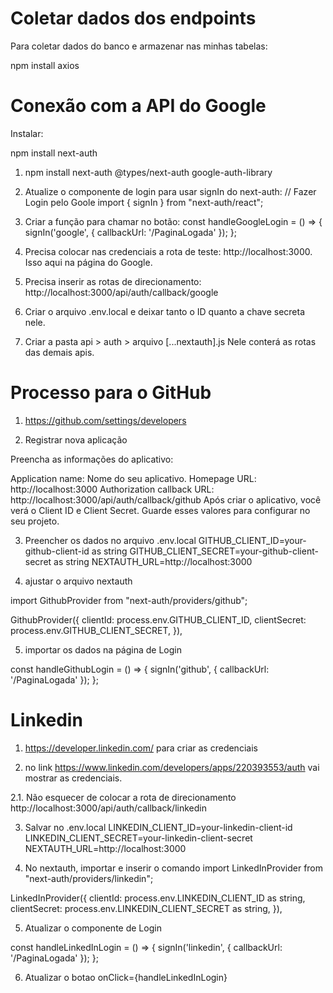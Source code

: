 
# Coletar dados dos endpoints
Para coletar dados do banco e armazenar nas minhas tabelas:

npm install axios

# Conexão com a API do Google

Instalar:

npm install next-auth

1. npm install next-auth @types/next-auth google-auth-library

2. Atualize o componente de login para usar signIn do next-auth:
// Fazer Login pelo Goole
import { signIn } from "next-auth/react";

3. Criar a função para chamar no botão:
const handleGoogleLogin = () => {
    signIn('google', { callbackUrl: '/PaginaLogada' });
  };

4. Precisa colocar nas credenciais a rota de teste: http://localhost:3000. Isso aqui na página do Google.

5. Precisa inserir as rotas de direcionamento: http://localhost:3000/api/auth/callback/google

6. Criar o arquivo .env.local e deixar tanto o ID quanto a chave secreta nele.

7. Criar a pasta api > auth > arquivo [...nextauth].js Nele conterá as rotas das demais apis.

# Processo para o GitHub

1. https://github.com/settings/developers

2. Registrar nova aplicação

Preencha as informações do aplicativo:

Application name: Nome do seu aplicativo.
Homepage URL: http://localhost:3000
Authorization callback URL: http://localhost:3000/api/auth/callback/github
Após criar o aplicativo, você verá o Client ID e Client Secret. Guarde esses valores para configurar no seu projeto.

3. Preencher os dados no arquivo .env.local
GITHUB_CLIENT_ID=your-github-client-id as string
GITHUB_CLIENT_SECRET=your-github-client-secret as string
NEXTAUTH_URL=http://localhost:3000

4. ajustar o arquivo nextauth

import GithubProvider from "next-auth/providers/github";

GithubProvider({
      clientId: process.env.GITHUB_CLIENT_ID,
      clientSecret: process.env.GITHUB_CLIENT_SECRET,
    }),

5. importar os dados na página de Login

const handleGithubLogin = () => {
    signIn('github', { callbackUrl: '/PaginaLogada' });
  };

# Linkedin

1. https://developer.linkedin.com/ para criar as credenciais

2. no link https://www.linkedin.com/developers/apps/220393553/auth vai mostrar as credenciais.

2.1. Não esquecer de colocar a rota de direcionamento http://localhost:3000/api/auth/callback/linkedin

3. Salvar no .env.local
LINKEDIN_CLIENT_ID=your-linkedin-client-id
LINKEDIN_CLIENT_SECRET=your-linkedin-client-secret
NEXTAUTH_URL=http://localhost:3000

4. No nextauth, importar e inserir o comando
 import LinkedInProvider from "next-auth/providers/linkedin";

 LinkedInProvider({
      clientId: process.env.LINKEDIN_CLIENT_ID as string,
      clientSecret: process.env.LINKEDIN_CLIENT_SECRET as string,
    }),

5. Atualizar o componente de Login

const handleLinkedInLogin = () => {
    signIn('linkedin', { callbackUrl: '/PaginaLogada' });
  };

6. Atualizar o botao onClick={handleLinkedInLogin}



